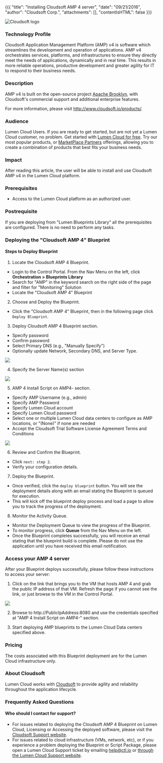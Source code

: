 {{{
  "title": "Installing Cloudsoft AMP 4 server",
  "date": "09/21/2016",
  "author": "Cloudsoft Corp.",
  "attachments": [],
  "contentIsHTML": false
}}}

![Cloudsoft logo](../../images/cloudsoft/cloudsoft-logo.jpg)

### Technology Profile
Cloudsoft Application Management Platform (AMP) v4 is software which streamlines the development and operation of applications. AMP v4 orchestrates services, platforms, and infrastructures to ensure they directly meet the needs of applications, dynamically and in real time. This results in more reliable operations, productive development and greater agility for IT to respond to their business needs.

### Description
AMP v4 is built on the open-source project [Apache Brooklyn](https://brooklyn.apache.org), with Cloudsoft's commercial support and additional enterprise features.

For more information, please visit http://www.cloudsoft.io/products/.

### Audience
Lumen Cloud Users.
If you are ready to get started, but are not yet a Lumen Cloud customer, no problem. Get started with [Lumen Cloud for free](https://www.ctl.io/free-trial/). Try our most popular products, or [MarketPlace Partners](https://www.ctl.io/marketplace/program/) offerings, allowing you to create a combination of products that best fits your business needs.

### Impact
After reading this article, the user will be able to install and use Cloudsoft AMP v4 in the Lumen Cloud platform.

### Prerequisites
* Access to the Lumen Cloud platform as an authorized user.

### Postrequisite
If you are deploying from "Lumen Blueprints Library" all the prerequisites are configured. There is no need to perform any tasks.

### Deploying the "Cloudsoft AMP 4" Blueprint

#### Steps to Deploy Blueprint
1. Locate the Cloudsoft AMP 4 Blueprint.
  * Login to the Control Portal. From the Nav Menu on the left, click **Orchestration > Blueprints Library**
  * Search for "AMP" in the keyword search on the right side of the page and filter for "Monitoring" Solution
  * Locate the "Cloudsoft AMP 4" Blueprint

2. Choose and Deploy the Blueprint.
  * Click the "Cloudsoft AMP 4" Blueprint, then in the following page click `Deploy Blueprint`.

3. Deploy Cloudsoft AMP 4 Blueprint section.
  * Specify password
  * Confirm password
  * Select Primary DNS (e.g., "Manually Specify")
  * Optionally update Network, Secondary DNS, and Server Type.
<img src="../../images/cloudsoft/amp401-customise-1.png">

4. Specify the Server Name(s) section
<img src="../../images/cloudsoft/amp401-customise-server-name.png">

5. AMP 4 Install Script on AMP4- section.
  * Specify AMP Username (e.g., admin)
  * Specify AMP Password
  * Specify Lumen Cloud account
  * Specify Lumen Cloud password
  * Select one or multiple Lumen Cloud data centers to configure as
     AMP locations, or "(None)" if none are needed
  * Accept the Cloudsoft Trial Software License Agreement Terms and Conditions
<img src="../../images/cloudsoft/amp401-customise-install-script.png">

6. Review and Confirm the Blueprint.
  * Click `next: step 2`.
  * Verify your configuration details.

7. Deploy the Blueprint.
  * Once verified, click the `deploy blueprint` button. You will see the deployment details along with an email stating the Blueprint is queued for execution.
  * This will kick off the blueprint deploy process and load a page to allow you to track the progress of the deployment.

8. Monitor the Activity Queue.
  * Monitor the Deployment Queue to view the progress of the Blueprint.
  * To monitor progress, click **Queue** from the Nav Menu on the left.
  * Once the Blueprint completes successfully, you will receive an email stating that the blueprint build is complete. Please do not use the application until you have received this email notification.


### Access your AMP 4 server
After your Blueprint deploys successfully, please follow these instructions to access your server:

1. Click on the link that brings you to the VM that hosts AMP 4 and grab the public IP address of that VM. Refresh the page if you cannot see the link, or just browse to the VM in the Control Portal.
<img src="../../images/cloudsoft/amp401-deployment.png">

2. Browse to http://PublicIpAddress:8080 and use the credentials specified at "AMP 4 Install Script on AMP4-" section.

3. Start deploying AMP blueprints to the Lumen Cloud Data centers specified above.

### Pricing
The costs associated with this Blueprint deployment are for the Lumen Cloud infrastructure only.

### About Cloudsoft
Lumen Cloud works with [Cloudsoft](http://www.cloudsoft.io) to provide agility and reliability throughout the application lifecycle.

### Frequently Asked Questions

#### Who should I contact for support?
* For issues related to deploying the Cloudsoft AMP 4 Blueprint on Lumen Cloud, Licensing or Accessing the deployed software, please visit the [Cloudsoft Support website](https://support.cloudsoft.io/).
* For issues related to cloud infrastructure (VMs, network, etc), or if you experience a problem deploying the Blueprint or Script Package, please open a Lumen Cloud Support ticket by emailing [help@ctl.io](mailto:help@ctl.io) or [through the Lumen Cloud Support website](https://t3n.zendesk.com/tickets/new).
